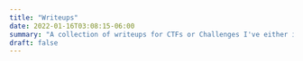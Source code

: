 ```yaml
---
title: "Writeups"
date: 2022-01-16T03:08:15-06:00
summary: "A collection of writeups for CTFs or Challenges I've either in process or have finished."
draft: false
---
```

